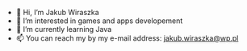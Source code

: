 - 👋 Hi, I’m Jakub Wiraszka
- 👀 I’m interested in games and apps developement
- 🌱 I’m currently learning Java
- 📫 You can reach my by my e-mail address: jakub.wiraszka@wp.pl
